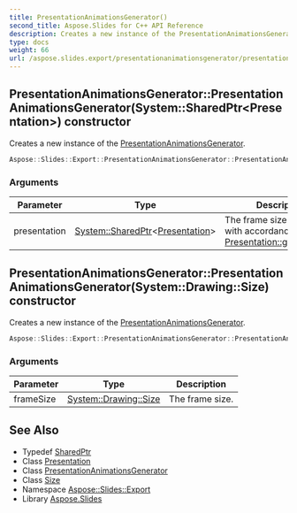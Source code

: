 ```yaml
---
title: PresentationAnimationsGenerator()
second_title: Aspose.Slides for C++ API Reference
description: Creates a new instance of the PresentationAnimationsGenerator.
type: docs
weight: 66
url: /aspose.slides.export/presentationanimationsgenerator/presentationanimationsgenerator/
---
```

## PresentationAnimationsGenerator::PresentationAnimationsGenerator(System::SharedPtr\<Presentation\>) constructor


Creates a new instance of the [PresentationAnimationsGenerator](../).

```cpp
Aspose::Slides::Export::PresentationAnimationsGenerator::PresentationAnimationsGenerator(System::SharedPtr<Presentation> presentation)
```


### Arguments

| Parameter | Type | Description |
| --- | --- | --- |
| presentation | [System::SharedPtr](../../../system/sharedptr/)\<[Presentation](../../../aspose.slides/presentation/)\> | The frame size will be set with accordance to the [Presentation::get_SlideSize](../../../aspose.slides/presentation/get_slidesize/) |

## PresentationAnimationsGenerator::PresentationAnimationsGenerator(System::Drawing::Size) constructor


Creates a new instance of the [PresentationAnimationsGenerator](../).

```cpp
Aspose::Slides::Export::PresentationAnimationsGenerator::PresentationAnimationsGenerator(System::Drawing::Size frameSize)
```


### Arguments

| Parameter | Type | Description |
| --- | --- | --- |
| frameSize | [System::Drawing::Size](../../../system.drawing/size/) | The frame size. |

## See Also

* Typedef [SharedPtr](../../../system/sharedptr/)
* Class [Presentation](../../../aspose.slides/presentation/)
* Class [PresentationAnimationsGenerator](../)
* Class [Size](../../../system.drawing/size/)
* Namespace [Aspose::Slides::Export](../../)
* Library [Aspose.Slides](../../../)